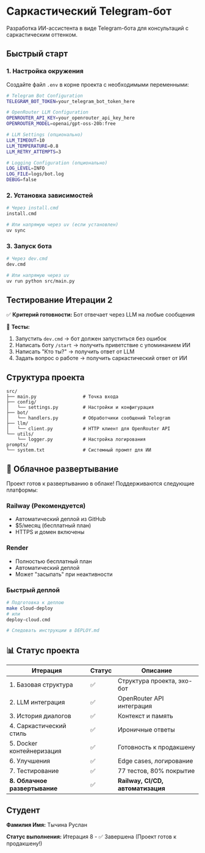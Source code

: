 # Саркастический Telegram-бот

Разработка ИИ-ассистента в виде Telegram-бота для консультаций с саркастическим оттенком.

## Быстрый старт

### 1. Настройка окружения
Создайте файл `.env` в корне проекта с необходимыми переменными:

```bash
# Telegram Bot Configuration
TELEGRAM_BOT_TOKEN=your_telegram_bot_token_here

# OpenRouter LLM Configuration  
OPENROUTER_API_KEY=your_openrouter_api_key_here
OPENROUTER_MODEL=openai/gpt-oss-20b:free

# LLM Settings (опционально)
LLM_TIMEOUT=10
LLM_TEMPERATURE=0.8
LLM_RETRY_ATTEMPTS=3

# Logging Configuration (опционально)
LOG_LEVEL=INFO
LOG_FILE=logs/bot.log
DEBUG=false
```

### 2. Установка зависимостей
```bash
# Через install.cmd
install.cmd

# Или напрямую через uv (если установлен)
uv sync
```

### 3. Запуск бота
```bash
# Через dev.cmd
dev.cmd

# Или напрямую через uv
uv run python src/main.py
```

## Тестирование Итерации 2

✅ **Критерий готовности:** Бот отвечает через LLM на любые сообщения

🧪 **Тесты:**
1. Запустить `dev.cmd` → бот должен запуститься без ошибок
2. Написать боту `/start` → получить приветствие с упоминанием ИИ
3. Написать "Кто ты?" → получить ответ от LLM
4. Задать вопрос о работе → получить саркастический ответ от ИИ

## Структура проекта

```
src/
├── main.py                 # Точка входа
├── config/
│   └── settings.py         # Настройки и конфигурация
├── bot/
│   └── handlers.py         # Обработчики сообщений Telegram
├── llm/
│   └── client.py           # HTTP клиент для OpenRouter API
└── utils/
    └── logger.py           # Настройка логирования
prompts/
└── system.txt              # Системный промпт для ИИ
```

## 🚀 Облачное развертывание

Проект готов к развертыванию в облаке! Поддерживаются следующие платформы:

### Railway (Рекомендуется)
- Автоматический деплой из GitHub
- $5/месяц (бесплатный план)
- HTTPS и домен включены

### Render
- Полностью бесплатный план
- Автоматический деплой
- Может "засыпать" при неактивности

### Быстрый деплой
```bash
# Подготовка к деплою
make cloud-deploy
# или
deploy-cloud.cmd

# Следовать инструкции в DEPLOY.md
```

## 📊 Статус проекта

| Итерация | Статус | Описание |
|----------|--------|----------|
| 1. Базовая структура | ✅ | Структура проекта, эхо-бот |
| 2. LLM интеграция | ✅ | OpenRouter API интеграция |
| 3. История диалогов | ✅ | Контекст и память |
| 4. Саркастический стиль | ✅ | Ироничные ответы |
| 5. Docker контейнеризация | ✅ | Готовность к продакшену |
| 6. Улучшения | ✅ | Edge cases, логирование |
| 7. Тестирование | ✅ | 77 тестов, 80% покрытие |
| **8. Облачное развертывание** | ✅ | **Railway, CI/CD, автоматизация** |

## Студент
**Фамилия Имя:** Тычина Руслан

**Статус выполнения:** Итерация 8 - ✅ Завершена (Проект готов к продакшену!)
